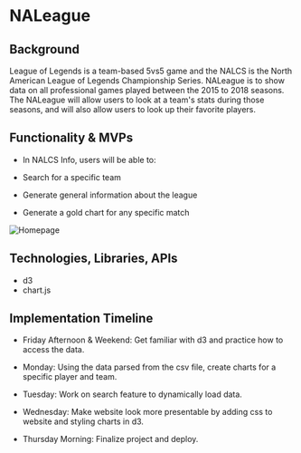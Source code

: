 # NALeague
## Background

League of Legends is a team-based 5vs5 game and the NALCS is the North American League of Legends Championship Series. NALeague is to show data on all professional games played between the 2015 to 2018 seasons. The NALeague will allow users to look at a team's stats during those seasons, and will also allow users to look up their favorite players.

## Functionality & MVPs

- In NALCS Info, users will be able to:

- Search for a specific team

- Generate general information about the league

- Generate a gold chart for any specific match

![Homepage](https://user-images.githubusercontent.com/59910096/161406151-9381d526-e684-41c6-9352-c78f642be1b2.png)

## Technologies, Libraries, APIs

- d3 
- chart.js

## Implementation Timeline

- Friday Afternoon & Weekend: Get familiar with d3 and practice how to access the data.

- Monday: Using the data parsed from the csv file, create charts for a specific player and team.

- Tuesday: Work on search feature to dynamically load data.

- Wednesday: Make website look more presentable by adding css to website and styling charts in d3.

- Thursday Morning: Finalize project and deploy.

